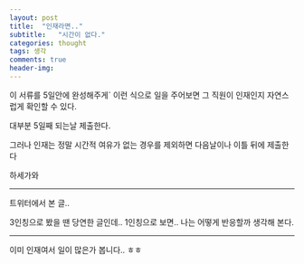 ```yaml
---
layout: post
title:  "인재라면.."
subtitle:   "시간이 없다."
categories: thought
tags: 생각
comments: true
header-img: 
---
```



 이 서류를 5일안에 완성해주게´ 이런 식으로 일을 주어보면 그 직원이 인재인지 자연스럽게 확인할 수 있다. 
 
 대부분 5일째 되는날 제출한다. 
 
 그러나 인재는 정말 시간적 여유가 없는 경우를 제외하면 다음날이나 이틀 뒤에 제출한다

 하세가와

---

트위터에서 본 글..

3인칭으로 봤을 땐 당연한 글인데.. 1인칭으로 보면.. 나는 어떻게 반응할까 생각해 본다.

---

이미 인재여서 일이 많은가 봅니다.. ㅎㅎ

